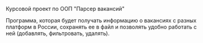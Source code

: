 Курсовой проект по ООП "Парсер вакансий"

Программа, которая будет получать информацию о вакансиях с разных платформ в России,
сохранять ее в файл и позволять удобно работать с ней (добавлять, фильтровать, удалять).
